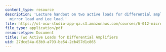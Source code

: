 ```yaml
---
content_type: resource
description: 'Lecture handout on two active loads for differential amplifiers: current
  mirror load and Lee load.'
file: https://ol-ocw-studio-app-qa.s3.amazonaws.com/courses/6-012-microelectronic-devices-and-circuits-fall-2009/27dce54a63b9a793be542cb457d1c865_MIT6_012F09_lec20_loads.pdf
file_type: application/pdf
resourcetype: Document
title: Two Active Loads for Differential Amplifiers
uid: 27dce54a-63b9-a793-be54-2cb457d1c865
---
```

